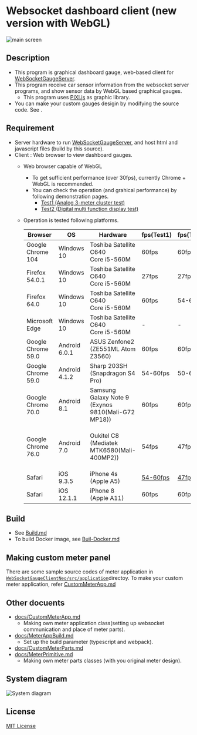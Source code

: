 # Websocket dashboard client (new version with WebGL)

![main screen](README.img/MainScreen.jpg)

## Description
* This program is graphical dashboard gauge, web-based client for [WebSocketGaugeServer](https://sugiuraii.github.io/WebSocketGaugeServer/).
* This program receive car sensor information from the websocket server programs, and show sensor data by WebGL based graphical gauges.
	* This program uses [PIXI.js](http://www.pixijs.com/) as graphic library. 
* You can make your custom gauges desigin by modifying the source code. See []().

## Requirement
* Server hardware to run [WebSocketGaugeServer](https://sugiuraii.github.io/WebSocketGaugeServer/), and host  html and javascript files (build by this source).
* Client : Web browser to view dashboard gauges.
	* Web browser capable of WebGL
		* To get sufficient performance (over 30fps), currently Chrome + WebGL is recommended.
		* You can check the operation (and grahical performance) by following demonstration pages.
			* [Test1 (Analog 3-meter cluster test)](https://sugiuraii.github.io/WebsocketGauge/clientdemo/benchmark/AnalogMeterClusterBenchApp.html)
			* [Test2 (Digital multi function display test)](https://sugiuraii.github.io/WebsocketGauge/clientdemo/benchmark/DigitalMFDBenchApp.html)
	* Operation is tested following platforms.

		| Browser |	 OS	 | Hardware | fps(Test1) | fps(Test2) | comment |
		|--------|--------|--------|--------|--------|--------|
		| Google Chrome 104 | Windows 10 | Toshiba Satellite C640<br> Core i5-560M | 60fps | 60fps | OK |
        | Firefox 54.0.1 | Windows 10| Toshiba Satellite C640<br> Core i5-560M | 27fps | 27fps | Slow |
        | Firefox 64.0 | Windows 10| Toshiba Satellite C640<br> Core i5-560M | 60fps | 54-60fps | Slightly slower than Chrome, but acceptable. |
        | Microsoft Edge | Windows 10| Toshiba Satellite C640<br> Core i5-560M | - | - | Some of sprites are missing.|
        | Google Chrome 59.0 | Android 6.0.1 | ASUS Zenfone2 <br> (ZE551ML Atom Z3560) | 60fps | 60fps | OK |
        | Google Chrome 59.0 | Android 4.1.2| Sharp 203SH <br> (Snapdragon S4 Pro) | 54-60fps | 50-60fps | OK |
		| Google Chrome 70.0 | Android 8.1 | Samsung Galaxy Note 9 <br> (Exynos 9810(Mali-G72 MP18)) | 60fps | 60fps | OK |
		| Google Chrome 76.0 | Android 7.0 | Oukitel C8 <br> (Mediatek MTK6580(Mali-400MP2)) | 54fps | 47fps | ARM Mali-400 series seems to have blinking issue in pixi.js. To avoid this, `preserveDrawingBuffer` needs to be enabled. |
		| Safari | iOS 9.3.5 | iPhone 4s <br> (Apple A5) | [54-60fps](https://www.youtube.com/watch?v=ZE71ya6LY0U) | [47fps](https://www.youtube.com/watch?v=ZE71ya6LY0U) | OK |
		| Safari | iOS 12.1.1 | iPhone 8 <br> (Apple A11) | 60fps | 60fps | OK |

## Build
* See [Build.md](./docs/Build.md)
* To build Docker image, see [Buil-Docker.md](./docs/Build-Docker.md)

## Making custom meter panel
There are some sample source codes of meter application in [`WebSocketGaugeClientNeo/src/application`](./src/application)directoy.
To make your custom meter application, refer [CustomMeterApp.md](./docs/CustomMeterApp.md)

## Other docuents
* [docs/CustomMeterApp.md](docs/CustomMeterApp.md)
	* Making own meter application class(setting up websocket communication and place of meter parts).
* [docs/MeterAppBuild.md](docs/MeterAppBuild.md)
	* Set up the build parameter (typescript and webpack).
* [docs/CustomMeterParts.md](docs/CustomMeterParts.md)
* [docs/MeterPrimitive.md](docs/MeterPrimitive.md)
	* Making own meter parts classes (with you original meter design).

## System diagram
![System diagram](./README.img/WebsocketServerDiagram.jpg)

## License
[MIT License](./LICENSE)
